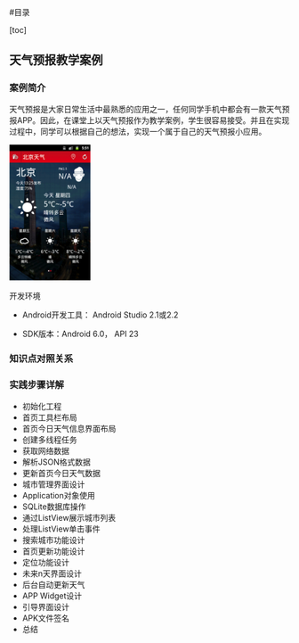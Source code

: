 

#目录

[toc]

## 天气预报教学案例


### 案例简介


天气预报是大家日常生活中最熟悉的应用之一，任何同学手机中都会有一款天气预报APP。因此，在课堂上以天气预报作为教学案例，学生很容易接受。并且在实现过程中，同学可以根据自己的想法，实现一个属于自己的天气预报小应用。

<img src="./images/mini-weather.png" alt="miniWeather教学案例" style="zoom:48%;" />



开发环境

- Android开发工具： Android Studio 2.1或2.2

- SDK版本：Android 6.0， API 23

  
  

### 知识点对照关系




### 实践步骤详解

- 初始化工程
- 首页工具栏布局
- 首页今日天气信息界面布局
- 创建多线程任务
- 获取网络数据
- 解析JSON格式数据
- 更新首页今日天气数据
- 城市管理界面设计
- Application对象使用
- SQLite数据库操作
- 通过ListView展示城市列表
- 处理ListView单击事件
- 搜索城市功能设计
- 首页更新功能设计
- 定位功能设计
- 未来n天界面设计
- 后台自动更新天气
- APP Widget设计
- 引导界面设计
- APK文件签名
- 总结

